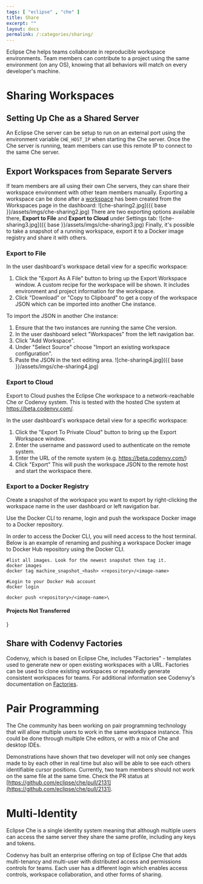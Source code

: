 ```yaml
---
tags: [ "eclipse" , "che" ]
title: Share
excerpt: ""
layout: docs
permalink: /:categories/sharing/
---
```

Eclipse Che helps teams collaborate in reproducible workspace environments. Team members can contribute to a project using the same environment (on any OS), knowing that all behaviors will match on every developer's machine.
# Sharing Workspaces  
## Setting Up Che as a Shared Server
An Eclipse Che server can be setup to run on an external port using the environment variable  `CHE_HOST_IP` when starting the Che server. Once the Che server is running, team members can use this remote IP to connect to the same Che server.

## Export Workspaces from Separate Servers
If team members are all using their own Che servers, they can share their workspace environment with other team members manually. Exporting a workspace can be done after a [workspace](doc:create-workspaces-and-projects) has been created from the Workspaces page in the dashboard:
![che-sharing2.jpg]({{ base }}/assets/imgs/che-sharing2.jpg)
There are two exporting options available there, **Export to File** and **Export to Cloud** under Settings tab:
![che-sharing3.jpg]({{ base }}/assets/imgs/che-sharing3.jpg)
Finally, it's possible to take a snapshot of a running workspace, export it to a Docker image registry and share it with others.

### Export to File
In the user dashboard's workspace detail view for a specific workspace:
1. Click the "Export As A File" button to bring up the Export Workspace window. A custom recipe for the workspace will be shown. It includes environment and project information for the workspace.
2. Click "Download" or "Copy to Clipboard" to get a copy of the workspace JSON which can be imported into another Che instance.

To import the JSON in another Che instance:
1. Ensure that the two instances are running the same Che version.
2. In the user dashboard select "Workspaces" from the left navigation bar.
3. Click "Add Workspace".
4. Under "Select Source" choose "Import an existing workspace configuration".
5. Paste the JSON in the text editing area.
![che-sharing4.jpg]({{ base }}/assets/imgs/che-sharing4.jpg)
### Export to Cloud
Export to Cloud pushes the Eclipse Che workspace to a network-reachable Che or Codenvy system. This is tested with the hosted Che system at https://beta.codenvy.com/.

In the user dashboard's workspace detail view for a specific workspace:
1. Click the "Export To Private Cloud" button to bring up the Export Workspace window.
2. Enter the username and password used to authenticate on the remote system.
3. Enter the URL of the remote system (e.g. https://beta.codenvy.com/)
4. Click "Export"
This will push the workspace JSON to the remote host and start the workspace there.

### Export to a Docker Registry
Create a snapshot of the workspace you want to export by right-clicking the workspace name in the user dashboard or left navigation bar.

Use the Docker CLI to rename, login and push the workspace Docker image to a Docker repository.

In order to access the Docker CLI, you will need access to the host terminal. Below is an example of renaming and pushing a workspace Docker image to Docker Hub repository using the Docker CLI.
```shell  
#list all images. Look for the newest snapshot then tag it.
docker images
docker tag machine_snapshot_<hash> <repository>/<image-name>

#Login to your Docker Hub account
docker login

docker push <repository>/<image-name>\
```

#### Projects Not Transferred
}  

## Share with Codenvy Factories
Codenvy, which is based on Eclipse Che, includes "Factories" - templates used to generate new or open existing workspaces with a URL. Factories can be used to clone existing workspaces or repeatedly generate consistent workspaces for teams. For additional information see Codenvy's documentation on [Factories](../../docs/workspace-automation).
# Pair Programming  
The Che community has been working on pair programming technology that will allow multiple users to work in the same workspace instance. This could be done through multiple Che editors, or with a mix of Che and desktop IDEs.

Demonstrations have shown that two developer will not only see changes made to by each other in real time but also will be able to see each others identifiable cursor positions. Currently, two team members should not work on the same file at the same time. Check the PR status at [https://github.com/eclipse/che/pull/2131](https://github.com/eclipse/che/pull/2131).
# Multi-Identity  
Eclipse Che is a single identity system meaning that although multiple users can access the same server they share the same profile, including any keys and tokens.

Codenvy has built an enterprise offering on top of Eclipse Che that adds multi-tenancy and multi-user with distributed access and permissions controls for teams. Each user has a different login which enables access controls, workspace collaboration, and other forms of sharing.
